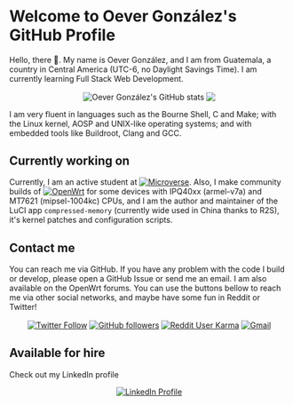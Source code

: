 # Welcome to Oever González's GitHub Profile
Hello, there 👋. My name is Oever González, and I am from Guatemala, a country in Central America (UTC-6, no Daylight Savings Time). I am currently learning Full Stack Web Development.

<p align="center">
  <img align="center" src="https://github-readme-stats.vercel.app/api?username=NoTengoBattery&show_icons=true&count_private=true&line_height=28&theme=merko" alt="Oever González's GitHub stats"/>
  <img align="center" src="https://github-readme-stats.vercel.app/api/top-langs/?username=NoTengoBattery&langs_count=10&layout=compact&theme=merko"/>
</p>

I am very fluent in languages such as the Bourne Shell, C and Make; with the Linux kernel, AOSP and UNIX-like operating systems; and with embedded tools like Buildroot, Clang and GCC.

## Currently working on
Currently, I am an active student at <a href="https://microverse.org"><img align="baseline" alt="Microverse" src="https://img.shields.io/static/v1?label=Microverse&message=Apply%20Now&color=6F23FF&?style=plastic"></a>. Also, I make community builds of <a href="https://openwrt.org"><img align="baseline" alt="OpenWrt" src="https://img.shields.io/static/v1?label=OpenWrt&message=Wireless%20Freedom&color=00A3E1&?style=plastic"></a> for some devices with IPQ40xx (armel-v7a) and MT7621 (mipsel-1004kc) CPUs, and I am the author and maintainer of the LuCI app `compressed-memory` (currently wide used in China thanks to R2S), it's kernel patches and configuration scripts.

## Contact me
You can reach me via GitHub. If you have any problem with the code I build or develop, please open a GitHub Issue or send me an email. I am also available on the OpenWrt forums. You can use the buttons bellow to reach me via other social networks, and maybe have some fun in Reddit or Twitter!

<p align="center">
  <a href="https://twitter.com/NoTengoBattery"><img align="center" alt="Twitter Follow" src="https://img.shields.io/twitter/follow/NoTengoBattery?label=Follow%20Me%20On%20Twitter&style=social"></a>
  <a href="https://github.com/NoTengoBattery"><img align="center" alt="GitHub followers" src="https://img.shields.io/github/followers/NoTengoBattery?label=Follow%20Me%20On%20GitHub&style=social"></a>
  <a href="https://reddit.com/user/notengobattery"><img align="center" alt="Reddit User Karma" src="https://img.shields.io/reddit/user-karma/combined/notengobattery?label=Follow%20Me%20On%20Reddit&style=social"></a>
  <a href="mailto:software@notengobattery.com?subject=[GitHub] &body=Type your message here. Please start the subject with '[GitHub]' for better sorting of your messages."><img align="center" alt="Gmail" src="https://img.shields.io/static/v1?label=Developer%20Email&message=notengobattery&color=0073b1&style=social&logo=protonmail"></a>
</p>

## Available for hire
Check out my LinkedIn profile
<p align="center">
<a href="https://www.linkedin.com/in/notengobattery"><img align="center" alt="LinkedIn Profile" src="https://img.shields.io/static/v1?label=LinkedIn&message=Oever%20Gonz%C3%A1lez&color=0073b1&style=social&logo=linkedin"></a>

<!--
**NoTengoBattery/NoTengoBattery** is a ✨ _special_ ✨ repository because its `README.md` (this file) appears on your GitHub profile.

Here are some ideas to get you started:

- 🔭 I’m currently working on ...
- 🌱 I’m currently learning ...
- 👯 I’m looking to collaborate on ...
- 🤔 I’m looking for help with ...
- 💬 Ask me about ...
- 📫 How to reach me: ...
- 😄 Pronouns: ...
- ⚡ Fun fact: ...
-->
